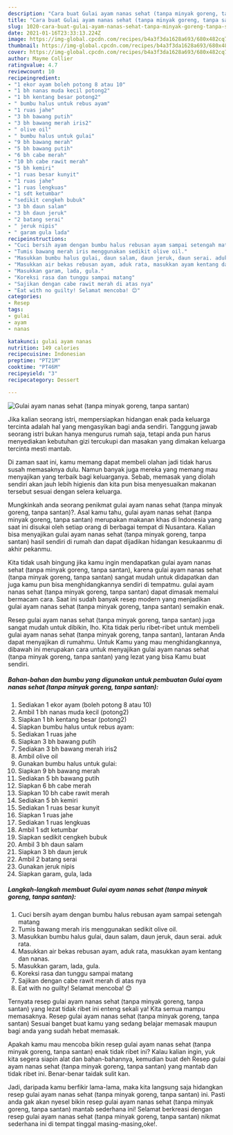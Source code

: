 ```yaml
---
description: "Cara buat Gulai ayam nanas sehat (tanpa minyak goreng, tanpa santan) yang nikmat Untuk Jualan"
title: "Cara buat Gulai ayam nanas sehat (tanpa minyak goreng, tanpa santan) yang nikmat Untuk Jualan"
slug: 1020-cara-buat-gulai-ayam-nanas-sehat-tanpa-minyak-goreng-tanpa-santan-yang-nikmat-untuk-jualan
date: 2021-01-16T23:33:13.224Z
image: https://img-global.cpcdn.com/recipes/b4a3f3da1628a693/680x482cq70/gulai-ayam-nanas-sehat-tanpa-minyak-goreng-tanpa-santan-foto-resep-utama.jpg
thumbnail: https://img-global.cpcdn.com/recipes/b4a3f3da1628a693/680x482cq70/gulai-ayam-nanas-sehat-tanpa-minyak-goreng-tanpa-santan-foto-resep-utama.jpg
cover: https://img-global.cpcdn.com/recipes/b4a3f3da1628a693/680x482cq70/gulai-ayam-nanas-sehat-tanpa-minyak-goreng-tanpa-santan-foto-resep-utama.jpg
author: Mayme Collier
ratingvalue: 4.7
reviewcount: 10
recipeingredient:
- "1 ekor ayam boleh potong 8 atau 10"
- "1 bh nanas muda kecil potong2"
- "1 bh kentang besar potong2"
- " bumbu halus untuk rebus ayam"
- "1 ruas jahe"
- "3 bh bawang putih"
- "3 bh bawang merah iris2"
- " olive oil"
- " bumbu halus untuk gulai"
- "9 bh bawang merah"
- "5 bh bawang putih"
- "6 bh cabe merah"
- "10 bh cabe rawit merah"
- "5 bh kemiri"
- "1 ruas besar kunyit"
- "1 ruas jahe"
- "1 ruas lengkuas"
- "1 sdt ketumbar"
- "sedikit cengkeh bubuk"
- "3 bh daun salam"
- "3 bh daun jeruk"
- "2 batang serai"
- " jeruk nipis"
- " garam gula lada"
recipeinstructions:
- "Cuci bersih ayam dengan bumbu halus rebusan ayam sampai setengah matang"
- "Tumis bawang merah iris menggunakan sedikit olive oil."
- "Masukkan bumbu halus gulai, daun salam, daun jeruk, daun serai. aduk rata."
- "Masukkan air bekas rebusan ayam, aduk rata, masukkan ayam kentang dan nanas."
- "Masukkan garam, lada, gula."
- "Koreksi rasa dan tunggu sampai matang"
- "Sajikan dengan cabe rawit merah di atas nya"
- "Eat with no guilty! Selamat mencoba! 😊"
categories:
- Resep
tags:
- gulai
- ayam
- nanas

katakunci: gulai ayam nanas 
nutrition: 149 calories
recipecuisine: Indonesian
preptime: "PT21M"
cooktime: "PT46M"
recipeyield: "3"
recipecategory: Dessert

---
```



![Gulai ayam nanas sehat (tanpa minyak goreng, tanpa santan)](https://img-global.cpcdn.com/recipes/b4a3f3da1628a693/680x482cq70/gulai-ayam-nanas-sehat-tanpa-minyak-goreng-tanpa-santan-foto-resep-utama.jpg)

Jika kalian seorang istri, mempersiapkan hidangan enak pada keluarga tercinta adalah hal yang mengasyikan bagi anda sendiri. Tanggung jawab seorang istri bukan hanya mengurus rumah saja, tetapi anda pun harus menyediakan kebutuhan gizi tercukupi dan masakan yang dimakan keluarga tercinta mesti mantab.

Di zaman  saat ini, kamu memang dapat membeli olahan jadi tidak harus susah memasaknya dulu. Namun banyak juga mereka yang memang mau menyajikan yang terbaik bagi keluarganya. Sebab, memasak yang diolah sendiri akan jauh lebih higienis dan kita pun bisa menyesuaikan makanan tersebut sesuai dengan selera keluarga. 



Mungkinkah anda seorang penikmat gulai ayam nanas sehat (tanpa minyak goreng, tanpa santan)?. Asal kamu tahu, gulai ayam nanas sehat (tanpa minyak goreng, tanpa santan) merupakan makanan khas di Indonesia yang saat ini disukai oleh setiap orang di berbagai tempat di Nusantara. Kalian bisa menyajikan gulai ayam nanas sehat (tanpa minyak goreng, tanpa santan) hasil sendiri di rumah dan dapat dijadikan hidangan kesukaanmu di akhir pekanmu.

Kita tidak usah bingung jika kamu ingin mendapatkan gulai ayam nanas sehat (tanpa minyak goreng, tanpa santan), karena gulai ayam nanas sehat (tanpa minyak goreng, tanpa santan) sangat mudah untuk didapatkan dan juga kamu pun bisa menghidangkannya sendiri di tempatmu. gulai ayam nanas sehat (tanpa minyak goreng, tanpa santan) dapat dimasak memalui bermacam cara. Saat ini sudah banyak resep modern yang menjadikan gulai ayam nanas sehat (tanpa minyak goreng, tanpa santan) semakin enak.

Resep gulai ayam nanas sehat (tanpa minyak goreng, tanpa santan) juga sangat mudah untuk dibikin, lho. Kita tidak perlu ribet-ribet untuk membeli gulai ayam nanas sehat (tanpa minyak goreng, tanpa santan), lantaran Anda dapat menyajikan di rumahmu. Untuk Kamu yang mau menghidangkannya, dibawah ini merupakan cara untuk menyajikan gulai ayam nanas sehat (tanpa minyak goreng, tanpa santan) yang lezat yang bisa Kamu buat sendiri.

<!--inarticleads1-->

##### Bahan-bahan dan bumbu yang digunakan untuk pembuatan Gulai ayam nanas sehat (tanpa minyak goreng, tanpa santan):

1. Sediakan 1 ekor ayam (boleh potong 8 atau 10)
1. Ambil 1 bh nanas muda kecil (potong2)
1. Siapkan 1 bh kentang besar (potong2)
1. Siapkan  bumbu halus untuk rebus ayam:
1. Sediakan 1 ruas jahe
1. Siapkan 3 bh bawang putih
1. Sediakan 3 bh bawang merah iris2
1. Ambil  olive oil
1. Gunakan  bumbu halus untuk gulai:
1. Siapkan 9 bh bawang merah
1. Sediakan 5 bh bawang putih
1. Siapkan 6 bh cabe merah
1. Siapkan 10 bh cabe rawit merah
1. Sediakan 5 bh kemiri
1. Sediakan 1 ruas besar kunyit
1. Siapkan 1 ruas jahe
1. Sediakan 1 ruas lengkuas
1. Ambil 1 sdt ketumbar
1. Siapkan sedikit cengkeh bubuk
1. Ambil 3 bh daun salam
1. Siapkan 3 bh daun jeruk
1. Ambil 2 batang serai
1. Gunakan  jeruk nipis
1. Siapkan  garam, gula, lada




<!--inarticleads2-->

##### Langkah-langkah membuat Gulai ayam nanas sehat (tanpa minyak goreng, tanpa santan):

1. Cuci bersih ayam dengan bumbu halus rebusan ayam sampai setengah matang
1. Tumis bawang merah iris menggunakan sedikit olive oil.
1. Masukkan bumbu halus gulai, daun salam, daun jeruk, daun serai. aduk rata.
1. Masukkan air bekas rebusan ayam, aduk rata, masukkan ayam kentang dan nanas.
1. Masukkan garam, lada, gula.
1. Koreksi rasa dan tunggu sampai matang
1. Sajikan dengan cabe rawit merah di atas nya
1. Eat with no guilty! Selamat mencoba! 😊




Ternyata resep gulai ayam nanas sehat (tanpa minyak goreng, tanpa santan) yang lezat tidak ribet ini enteng sekali ya! Kita semua mampu memasaknya. Resep gulai ayam nanas sehat (tanpa minyak goreng, tanpa santan) Sesuai banget buat kamu yang sedang belajar memasak maupun bagi anda yang sudah hebat memasak.

Apakah kamu mau mencoba bikin resep gulai ayam nanas sehat (tanpa minyak goreng, tanpa santan) enak tidak ribet ini? Kalau kalian ingin, yuk kita segera siapin alat dan bahan-bahannya, kemudian buat deh Resep gulai ayam nanas sehat (tanpa minyak goreng, tanpa santan) yang mantab dan tidak ribet ini. Benar-benar taidak sulit kan. 

Jadi, daripada kamu berfikir lama-lama, maka kita langsung saja hidangkan resep gulai ayam nanas sehat (tanpa minyak goreng, tanpa santan) ini. Pasti anda gak akan nyesel bikin resep gulai ayam nanas sehat (tanpa minyak goreng, tanpa santan) mantab sederhana ini! Selamat berkreasi dengan resep gulai ayam nanas sehat (tanpa minyak goreng, tanpa santan) nikmat sederhana ini di tempat tinggal masing-masing,oke!.

